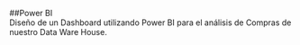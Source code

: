 ##Power BI  
Diseño de un Dashboard utilizando Power BI para el análisis de Compras de nuestro Data Ware House.
